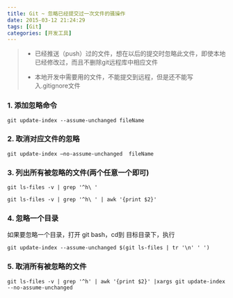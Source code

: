 ```yaml
---
title: Git ~ 忽略已经提交过一次文件的骚操作
date: 2015-03-12 21:24:29
tags: [Git]
categories: [开发工具]
---
```


> - 已经推送（push）过的文件，想在以后的提交时忽略此文件，即使本地已经修改过，而且不删除git远程库中相应文件
>
> - 本地开发中需要用的文件，不能提交到远程，但是还不能写入.gitignore文件

### 1. 添加忽略命令

```
git update-index --assume-unchanged fileName
```

### 2. 取消对应文件的忽略

```
git update-index –no-assume-unchanged  fileName
```

### 3. 列出所有被忽略的文件(两个任意一个即可)

```
git ls-files -v | grep '^h\ '

git ls-files -v | grep '^h\ ' | awk '{print $2}'
```

### 4. 忽略一个目录

如果要忽略一个目录，打开 git bash，cd到 目标目录下，执行

```
git update-index --assume-unchanged $(git ls-files | tr '\n' ' ')
```

### 5. 取消所有被忽略的文件

```
git ls-files -v | grep '^h' | awk '{print $2}' |xargs git update-index --no-assume-unchanged
```

